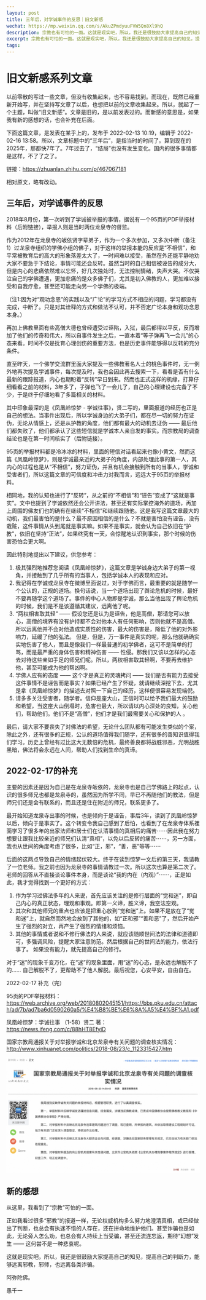 ```yaml
---
layout: post
title: 三年后，对学诚事件的反思｜旧文新感
wechat: https://mp.weixin.qq.com/s/AkuZPmdyuuFVW5Qn8Xl9hQ
description: 宗教也有可怕的一面。这就是现实吧，所以，我还是很鼓励大家提高自己的知见，提高自己的判断力，能够远离邪教，邪师，也远离各类诈骗。
excerpt: 宗教也有可怕的一面。这就是现实吧，所以，我还是很鼓励大家提高自己的知见，提高自己的判断力，能够远离邪教，邪师，也远离各类诈骗。
tags:
---
```


# 旧文新感系列文章

以前零散的写过一些文章，但没有收集起来，也不容易找到。而现在，既然已经重新开始写，并在坚持写文章了以后，也想把以前的文章收集起来。所以，就起了一个主题，叫做“旧文新感”。文章是旧的，是以前发表过的。而新感的意思是，如果我有新的感想的话，也会补充在后面。

下面这篇文章，是发表在某乎上的，发布于 2022-02-13 10:19，编辑于 2022-02-16 13:58。所以，文章标题中的“三年后”，是指当时的时间了。算到现在的2025年，那都快7年了。7年过去了，“结局”也没有发生变化。国内的很多事情都是这样，不了了之了。

链接：https://zhuanlan.zhihu.com/p/467067181

相对原文，略有改动。

## 三年后，对学诚事件的反思

2018年8月份，第一次听到了学诚被举报的事情，据说有一个95页的PDF举报材料（后附链接），举报人则是当时两位龙泉寺的督监。

作为2012年在龙泉寺的皈依贤字辈弟子，作为一个多次参加，又多次中断（备注1）过龙泉寺组织的学佛小组的佛子，对于这样的举报本能的反应是“不相信”，和平常被教育后的高大的形象落差太大了，一时间难以接受，虽然在外还能平静地劝大家不要急于下结论，事情可能还会反转。虽然当时的自己相信被诬告的成分大，但是内心的悲痛依然难以忘怀，好几次独处时，无法控制情绪，失声大哭。不仅哭泣自己的学佛遭遇，更加悲痛的是众多佛子们，尤其是初入佛教的人，更加难以接受和自我疗愈，甚至还可能走向另一个学佛的极端。

（注1:因为对“观功念恩”的实践以及“广论”的学习方式不相应的问题，学习都没有完成，中断了。只是对其诠释的方式和做法不认可，并不否定广论本身和观功念恩本身。）

再加上佛教里面有些高僧大德也曾经遭受过诬陷，入狱，最后都得以平反，反而增加了他们的传奇和伟大，所以自事件发生之后，一直本着“等子弹再飞一会儿”的心态来看。时间不仅是抚育心理创伤的重要方法，也是历史事件能够得以反转的充分条件。

直至昨天，一个佛学交流群里面大家提及一些佛教著名人士的桃色事件时，无一例外地再次提及学诚事件，每次提及时，我也会因此再去搜索一下，看看是否有什么最新的跟踪报道，内心也期盼着“反转”早日到来。然而也正式这样的机缘，打算仔细看看之前的材料，3年多了，子弹也飞了一会儿了，自己的心理建设也完备了不少，于是终于仔细地看了多篇相关的材料。

其中印象最深的是《凤凰岭惊梦 - 学诚往事》，贤二写的，里面报道的经历也正是自己的想法。当事件出现后，所以学诚身边的大弟子们，都在尽一切的努力在证伪，无论从情感上，还是从护教的角度，他们都有最大的动机去证伪 —— 最后他们都失败了，他们都承认了这些短信就是学诚本人亲自发的事实。而宗教局的调查结论也是在第一时间核实了（后附链接）。

95页的举报材料都是冷冰冰的材料，里面的短信对话看起来也像小黄文，然而这篇《凤凰岭惊梦》，则是学诚最亲近的大弟子的角度，内部处理此事的第一人，其内心的过程也是从“不相信”，努力证伪，并且有机会接触到所有的当事人，学诚和受害者们，所以这篇文章的可信度和冲击力对我而言，远远大于95页的举报材料。

相同地，我的认知也进行了“反转”，从之前的“不相信”和“诬告”变成了“这就是事实”。文中也提到了学诚依然还会公开讲法，甚至还有实际掌控海外的道场，再加上周围的佛友们也的确有在继续“不相信”和继续跟随他。这是我写这篇文章最大的动机，我们最害怕的是什么？最不原因相信的是什么？不就是害怕没有诬告，没有栽赃，这件事情从头到尾就是事实嘛。如果不是事实，就会认为自己依旧在“护教”，依旧在坚持“正法”，如果终究有一天，会惊醒地认识到事实，那个时候的伤害恐怕会更大啊。

因此特别地提出以下建议，供您参考：

1. 极其强烈地推荐您阅读《凤凰岭惊梦》，这篇文章是学诚身边大弟子的第一视角，并接触到了几乎所有的当事人，包括学诚本人的表现和应对。
2. 我记得在学诚或龙泉寺在微博里面说过，对于学佛而言，最重要的就是随学一个公认的，正规的道场。换句话说，当一个道场出现了舆论危机的时候，最好不要再随学这个道场了。事件的中心人物即是学诚，那么当他出现了舆论危机的时候，我们是不是该遵循其建议，远离他了呢。
3. “两权相害取其轻” —— 假设您还是认为是诬告，他是高僧，那请您可以放心，高僧的境界有没有护持都不会对他本人有任何影响，否则他就不是高僧。所以远离他并不会对他造成实质性的伤害，最大的伤害是，降低了他的对外影响力，延缓了他的弘法。 但是，但是，万一事件是真实的呢，那么他就确确实实地伤害了他人，而且是像我们一样最普通的初学佛者，这可不是简单的打骂，而是最严重的身体伤害和精神伤害 —— 性侵。那我们又该以怎样的心态去对待这些亲如手足的师兄们呢。所以，两权相害取其轻啊，不要再去维护他，甚至可能成为他的帮凶啊。
4. 学佛人应有的态度 —— 这个才是真正的灵魂拷问 —— 我们是否有能力去接受这件事情不是诬告而是事实？如果已经产生了怀疑，就请继续深挖下去，尤其是拿《凤凰岭惊梦》的描述去对照一下自己的经历，这样便很容易发现端倪。
5. 请多多关注受害者，随学者。信仰是座大山，正信时可以给予我们最大的鼓励和希望，当这座大山倒塌时，危害也最大，所以请以内心深处的良知，关心他们，帮助他们。他们不是“高僧”，他们才是我们最需要关心和保护的人 。

最后，请大家不要丧失了对佛法的希望，无论什么团队都有可能发生类似的个案，除此之外，还有很多的正规，公认的道场值得我们随学，还有很多的善知识值得我们学习。历史上曾经有过比这大无数倍的危机，最终善良都将战胜邪恶，光明战胜黑暗，佛法将会永远在人间，帮助人们找到生命的真谛。

## 2022-02-17的补充

主要的因素还是因为自己是在龙泉寺皈依的，龙泉寺也是自己学佛路上的起点，认识的很多师兄也都是龙泉寺的，虽然因为所学不同，早已不再随他们的教法，但是师兄们还是会有联系的，而且还是住在附近的师兄，联系更多了。

最开始知道龙泉寺出事的时候，也是倾向于是诬告，事后3年，读到了凤凰岭惊梦以后，倾向于是事实了。这个转变令我自己感到了后怕，也看到了在龙泉寺体系裡面学习了很多年的出家法师和居士们在认清事情的真相后的痛苦⋯⋯因此我在努力想要让跟我比较亲近的师兄们认清“真相”，以免以后反转的痛苦⋯⋯，另一方面，我也从世间的角度考虑了很多，比如“正，邪”，“善，恶”等等⋯⋯

后面的这两点导致自己的情绪起伏较大。终于在读到惊梦一文后的第三天，我请教了一位老师。我之前也因为龙泉寺的事情请教过一次。所以这次也算是第二次了。老师的回答从不直接谈论事件本身，而是谈论“我的内在（内观）”⋯⋯，正是如此，我才觉得找到一个更好的方式：

1. 作为学习过佛法多年的人来说，首先应该关注的是修行层面的“觉和迷”，即自己内心的真正状态，理观和事观。即第一义谛，胜义谛，我空法空观。
2. 其次和其他师兄的重点也应该是把重心放到“觉和迷”上。如果不是放在了“觉和迷”上，就自然而然地会放到了其他的，如“正和邪”“善和恶”了，然后开始产生了强烈的对立，再产生了强烈的情绪和烦恼。
3. 其他的事情或者说和不修行佛法的人来说，就应该随顺世间法的法律和道德即可，多强调风险，提醒大家注意防范。然后根据自己的世间法的能力，依法行事了。 如果没有能力，就先提高自己的修行。

对于“迷”的现象千变万化，在“迷”的现象里面，用“迷”的心态，是永远也解脱不了的…… 自己解脱不了，更帮助不了他人解脱。最后祝您，心安平安，自由自在。

2022-02-17 补充（完）

95页的PDF举报材料： 
https://web.archive.org/web/20180802045151/https://bbs.pku.edu.cn/attach/ad/7b/ad7ba6d0590260a5/%E4%B8%BE%E6%8A%A5%E4%BF%A1.pdf

凤凰岭惊梦：学诚往事 （1-58）贤二 著： 
https://news.ifeng.com/c/88hHT8EfyiD

国家宗教局通报关于对举报学诚和北京龙泉寺有关问题的调查核实情况：
http://www.xinhuanet.com/politics/2018-08/23/c_1123315427.htm

![](../images/2025-06-23-18-22-49.png)

## 新的感想

从这里，我看到了“宗教”可怕的一面。

正如我看过很多“邪教”的报道一样，无论权威机构多么努力地澄清真相，或已经做出了判断，也总会有执迷不悟的人存在，还在拼命地维护他们。甚至诈骗也是如此，无论旁人怎么劝，也总会有人持续上当受骗，甚至还流连忘返，期待“幻想”发生 —— 这何尝不是一种悲哀呢。

这就是现实吧，所以，我还是很鼓励大家提高自己的知见，提高自己的判断力，能够远离邪教，邪师，也远离各类诈骗。

阿弥陀佛。

愚千一

